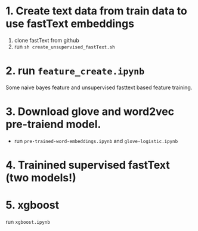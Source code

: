 # 1. Create text data from train data to use fastText embeddings

1. clone fastText from github
2. run `sh create_unsupervised_fastText.sh`

# 2. run `feature_create.ipynb`

Some naive bayes feature and unsupervised fasttext based feature training.

# 3. Download glove and word2vec pre-traiend model.

- run `pre-trained-word-embeddings.ipynb` and `glove-logistic.ipynb`

# 4. Trainined supervised fastText (two models!)

# 5. xgboost

run `xgboost.ipynb`